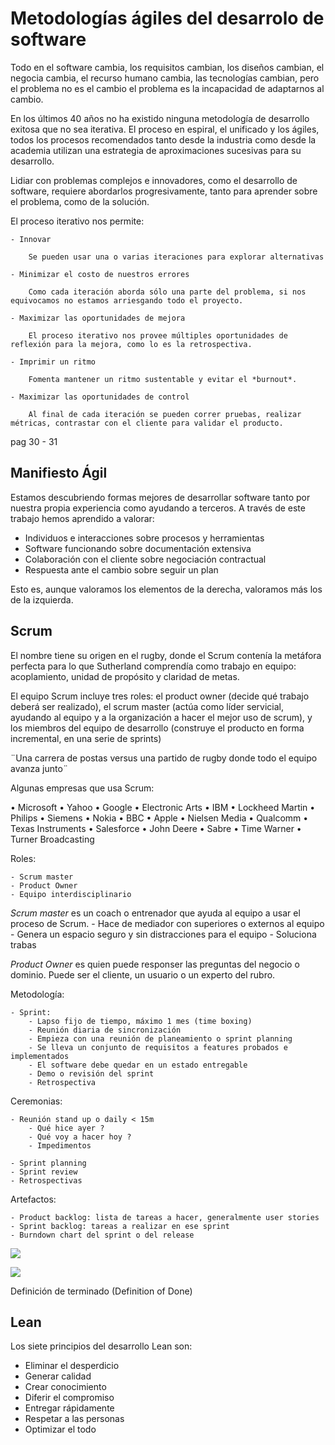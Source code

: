 # Metodologías ágiles del desarrolo de software

Todo en el software cambia, los requisitos cambian, los diseños cambian, el negocia cambia, el recurso humano cambia, las tecnologías cambian, pero el problema no es el cambio el problema es la incapacidad de adaptarnos al cambio.

En los últimos 40 años no ha existido ninguna metodología de desarrollo exitosa que no sea iterativa.
El proceso en espiral, el unificado y los ágiles, todos los procesos recomendados tanto desde la industria como desde la academia utilizan una estrategia de aproximaciones sucesivas para su desarrollo.

Lidiar con problemas complejos e innovadores, como el desarrollo de software, requiere abordarlos progresivamente, tanto para aprender sobre el problema, como de la solución.

El proceso iterativo nos permite:

    - Innovar

        Se pueden usar una o varias iteraciones para explorar alternativas

    - Minimizar el costo de nuestros errores

        Como cada iteración aborda sólo una parte del problema, si nos equivocamos no estamos arriesgando todo el proyecto.

    - Maximizar las oportunidades de mejora

        El proceso iterativo nos provee múltiples oportunidades de reflexión para la mejora, como lo es la retrospectiva.

    - Imprimir un ritmo

        Fomenta mantener un ritmo sustentable y evitar el *burnout*.

    - Maximizar las oportunidades de control

        Al final de cada iteración se pueden correr pruebas, realizar métricas, contrastar con el cliente para validar el producto.


pag 30 - 31


## Manifiesto Ágil

Estamos descubriendo formas mejores de desarrollar
software tanto por nuestra propia experiencia como
ayudando a terceros. A través de este trabajo hemos
aprendido a valorar:

- Individuos e interacciones sobre procesos y herramientas
- Software funcionando sobre documentación extensiva
- Colaboración con el cliente sobre negociación contractual
- Respuesta ante el cambio sobre seguir un plan

Esto es, aunque valoramos los elementos de la derecha,
valoramos más los de la izquierda.


## Scrum

El nombre tiene su origen en el rugby, donde el Scrum contenía la metáfora perfecta para lo que Sutherland comprendía como  trabajo en equipo: acoplamiento, unidad de propósito y claridad de metas.

El equipo Scrum incluye tres roles: el product
owner (decide qué trabajo deberá ser realizado), el scrum
master (actúa como líder servicial, ayudando al equipo y
a la organización a hacer el mejor uso de scrum), y los
miembros del equipo de desarrollo (construye el
producto en forma incremental, en una serie de sprints) 

¨Una carrera de postas versus una partido de rugby donde todo el equipo avanza junto¨

Algunas empresas que usa Scrum:

• Microsoft
• Yahoo
• Google
• Electronic Arts
• IBM
• Lockheed Martin
• Philips
• Siemens
• Nokia
• BBC
• Apple
• Nielsen Media
• Qualcomm
• Texas Instruments
• Salesforce
• John Deere
• Sabre
• Time Warner
• Turner Broadcasting



Roles:

    - Scrum master
    - Product Owner
    - Equipo interdisciplinario

*Scrum master* es un coach o entrenador que ayuda al equipo a usar el proceso de Scrum.
    - Hace de mediador con superiores o externos al equipo
    - Genera un espacio seguro y sin distracciones para el equipo
    - Soluciona trabas

*Product Owner* es quien puede responser las preguntas del negocio o dominio. Puede ser el cliente, un usuario o un experto del rubro.

Metodología:

    - Sprint: 
        - Lapso fijo de tiempo, máximo 1 mes (time boxing)
        - Reunión diaria de sincronización
        - Empieza con una reunión de planeamiento o sprint planning
        - Se lleva un conjunto de requisitos a features probados e implementados
        - El software debe quedar en un estado entregable
        - Demo o revisión del sprint
        - Retrospectiva

Ceremonias:

    - Reunión stand up o daily < 15m
        - Qué hice ayer ?
        - Qué voy a hacer hoy ?
        - Impedimentos

    - Sprint planning
    - Sprint review
    - Retrospectivas

Artefactos:

    - Product backlog: lista de tareas a hacer, generalmente user stories
    - Sprint backlog: tareas a realizar en ese sprint
    - Burndown chart del sprint o del release


![](http://webipedia.es/wp-content/uploads/2018/06/12_Caracter%C3%ADsticas-1024x676.jpg)

![](http://webipedia.es/wp-content/uploads/2018/06/21_Funcionamiento-1024x578.jpg)

Definición de terminado (Definition of Done)

## Lean

Los siete principios del desarrollo Lean son: 
- Eliminar el desperdicio
- Generar calidad
- Crear conocimiento
- Diferir el compromiso
- Entregar rápidamente
- Respetar a las personas
- Optimizar el todo
